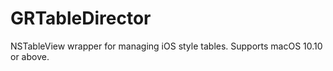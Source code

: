 # GRTableDirector
NSTableView wrapper for managing iOS style tables. Supports macOS 10.10 or above.
